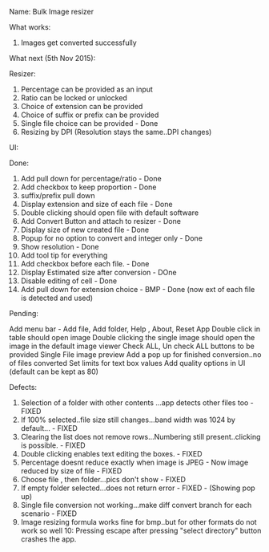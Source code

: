 Name: Bulk Image resizer


What works:

1) Images get converted successfully


What next (5th Nov 2015):

Resizer:

1) Percentage can be provided as an input
2) Ratio can be locked or unlocked
3) Choice of extension can be provided
4) Choice of suffix or prefix can be provided
5) Single file choice can be provided - Done
6) Resizing by DPI (Resolution stays the same..DPI changes)

UI:

Done:
1) Add pull down for percentage/ratio - Done
2) Add checkbox to keep proportion - Done
5) suffix/prefix pull down
6) Display extension and size of each file - Done
7) Double clicking should open file with default software
8) Add Convert Button and attach to resizer - Done
9) Display size of new created file - Done
10) Popup for no option to convert and integer only - Done
11) Show resolution - Done
12) Add tool tip for everything
13) Add checkbox before each file. - Done
14) Display Estimated size after conversion - DOne
15) Disable editing of cell - Done
16) Add pull down for extension choice - BMP - Done (now ext of each file is detected and used)

Pending:


Add menu bar - Add file, Add folder, Help , About, Reset App
Double click in table should open image
Double clicking the single image should open the image in the default image viewer
Check ALL, Un check ALL buttons to be provided
Single File image preview
Add a pop up for finished conversion..no of files converted
Set limits for text box values
Add quality options in UI (default can be kept as 80)

Defects:
1. Selection of a folder with other contents ...app detects other files too - FIXED
2. If 100% selected..file size still changes...band width was 1024 by default... - FIXED
3. Clearing the list does not remove rows...Numbering still present..clicking is possible. - FIXED
4. Double clicking enables text editing the boxes. - FIXED
5. Percentage doesnt reduce exactly when image is JPEG - Now image reduced by size of file - FIXED
6. Choose file , then folder...pics don't show - FIXED
7. If empty folder selected...does not return error - FIXED - (Showing pop up)
8. Single file conversion not working...make diff convert branch for each scenario - FIXED
9. Image resizing formula works fine for bmp..but for other formats do not work so well
10: Pressing escape after pressing "select directory" button crashes the app.




